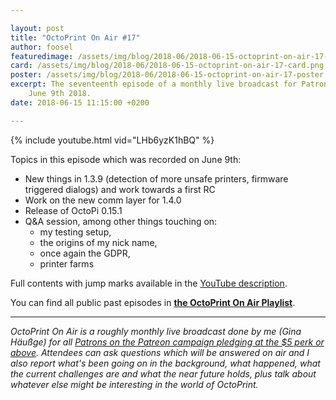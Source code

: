 ```yaml
---

layout: post
title: "OctoPrint On Air #17"
author: foosel
featuredimage: /assets/img/blog/2018-06/2018-06-15-octoprint-on-air-17-card.png
card: /assets/img/blog/2018-06/2018-06-15-octoprint-on-air-17-card.png
poster: /assets/img/blog/2018-06/2018-06-15-octoprint-on-air-17-poster.png
excerpt: The seventeenth episode of a monthly live broadcast for Patrons which aired live on 
    June 9th 2018.
date: 2018-06-15 11:15:00 +0200

---
```


{% include youtube.html vid="LHb6yzK1hBQ" %}

Topics in this episode which was recorded on June 9th:

  * New things in 1.3.9 (detection of more unsafe printers, firmware triggered dialogs) and work towards a first RC
  * Work on the new comm layer for 1.4.0
  * Release of OctoPi 0.15.1
  * Q&A session, among other things touching on:
    * my testing setup,
    * the origins of my nick name,
    * once again the GDPR,
    * printer farms
    
Full contents with jump marks available in the 
[YouTube description](https://youtu.be/LHb6yzK1hBQ).

You can find all public past episodes in 
**[the OctoPrint On Air Playlist](https://www.youtube.com/playlist?list=PL9j2DtsIPVkOFIMRrnnbXsnXtQmwj1IId)**.

---

*OctoPrint On Air is a roughly monthly live broadcast done by me (Gina Häußge)
for all [Patrons on the Patreon campaign pledging at the $5 perk or above](https://patreon.com/foosel). 
Attendees can ask questions which will be answered on air and I also report 
what's been going on in the background, what happened, what the current 
challenges are and what the near future holds, plus talk about whatever else
might be interesting in the world of OctoPrint.*